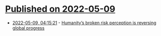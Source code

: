 # [Published on 2022-05-09](index.md)

* [2022-05-09, 04:15:21](https://news.ycombinator.com/item?id=31310552) - [Humanity’s broken risk perception is reversing global progress](https://www.undrr.org/news/humanitys-broken-risk-perception-reversing-global-progress-spiral-self-destruction-finds-new)
